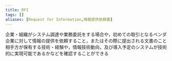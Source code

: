 ```yaml
---
title: RFI
tags: []
aliases: [Request for Information,情報提供依頼書]
---
```

企業・組織がシステム調達や業務委託をする場合や，初めての取引となるベンダ企業に対して情報の提供を依頼すること，またはその際に提出される文書のこと
相手方が保有する技術・経験や，情報技術動向，及び導入予定のシステムが技術的に実現可能であるかなどを確認することができる